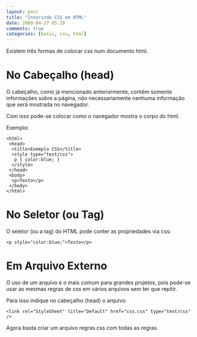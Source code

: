 ```yaml
---
layout: post
title: "Inserindo CSS em HTML"
date: 2009-04-27 05:10
comments: true
categories: [basic, css, html]
---
```


Existem três formas de colocar css num documento html.

# No Cabeçalho (head)

O cabeçalho, como já mencionado anteriormente, contém somente informações sobre a página, não necessariamente nenhuma informação que será mostrada no navegador.

Com isso pode-se colocar como o navegador mostra o corpo do html.

Exemplo:

    <html>
     <head>
      <title>Exemplo CSS</title>
      <style type="text/css">
       p { color:blue; }
      </style>
     </head>
     <body>
      <p>Texto</p>
     </body>
    </html>

# No Seletor (ou Tag)

O seletor (ou a tag) do HTML pode conter as propriedades via css:

    <p style="color:blue;">Texto</p>

# Em Arquivo Externo

O uso de um arquivo é o mais comum para grandes projetos, pois pode-se usar as mesmas regras de css em vários arquivos sem ter que repitir.

Para isso indique no cabeçalho (head) o arquivo:

    <link rel="StyleSheet" title="Default" href="css.css" type="text/css" />

Agora basta criar um arquivo regras.css com todas as regras.
